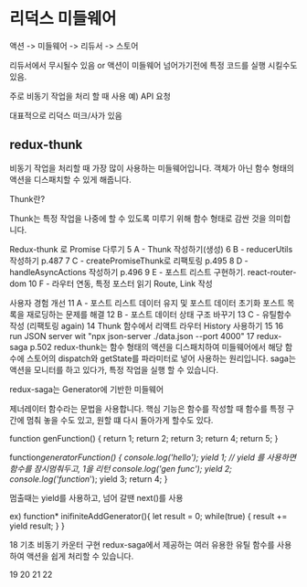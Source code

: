 # 리덕스 미들웨어

액션 -> 미들웨어 -> 리듀서 -> 스토어

리듀서에서 무시될수 있음 or 액션이 미들웨어 넘어가기전에 특정 코드를 실행 시킬수도 있음.

주로 비동기 작업을 처리 할 때 사용
예) API 요청

대표적으로 리덕스 떠크/사가 있음

## redux-thunk

비동기 작업을 처리할 때 가장 많이 사용하는 미들웨어입니다.
객체가 아닌 함수 형태의 액션을 디스패치할 수 있게 해줍니다.

Thunk란?

Thunk는 특정 작업을 나중에 할 수 있도록 미루기 위해 함수 형태로 감싼 것을 의미합니다.

Redux-thunk 로 Promise 다루기
5 A - Thunk 작성하기(생성)
6 B - reducerUtils 작성하기 p.487
7 C - createPromiseThunk로 리팩토링 p.495
8 D - handleAsyncActions 작성하기 p.496
9 E - 포스트 리스트 구현하기. react-router-dom
10 F - 라우터 연동, 특정 포스터 읽기 Route, Link 작성

사용자 경험 개선
11 A - 포스트 리스트 데이터 유지 및 포스트 데이터 초기화
포스트 목록을 재로딩하는 문제를 해결
12 B - 포스트 데이터 상태 구조 바꾸기
13 C - 유틸함수 작성 (리팩토링 again)
14 Thunk 함수에서 리액트 라우터 History 사용하기
15
16 run JSON server wit "npx json-server ./data.json --port 4000"
17 redux-saga p.502
redux-thunk는 함수 형태의 액션을 디스패치하여 미들웨어에서 해당 함수에 스토어의 dispatch와 getState를 파라미터로 넣어 사용하는 원리입니다.
saga는 액션을 모니터를 하고 있다가, 특정 작업을 실행 할 수 있습니다.

redux-saga는 Generator에 기반한 미들웨어

제너레이터 함수라는 문법을 사용합니다. 핵심 기능은 함수를 작성할 때 함수를 특정 구간에 멈춰 놓을 수도 있고, 원할 떄 다시 돌아가게 할수도 있다.

function genFunction() {
    return 1;
    return 2;
    return 3;
    return 4;
    return 5;
}

function*generatorFunction() {
    console.log('hello');
    yield 1; // yield 를 사용하면 함수를 잠시멈춰두고, 1을 리턴
    console.log('gen func');
    yield 2;
    console.log('function*');
    yield 3;
    return 4;
}

멈출때는 yield를 사용하고, 넘어 갈땐 next()를 사용

ex)
function* inifiniteAddGenerator(){
    let result = 0;
    while(true) {
        result += yield result;
    }
}

18 기초 비동기 카운터 구현
redux-saga에서 제공하는 여러 유용한 유틸 함수를 사용하여 액션을 쉽게 처리할 수 있습니다.

19
20
21
22
